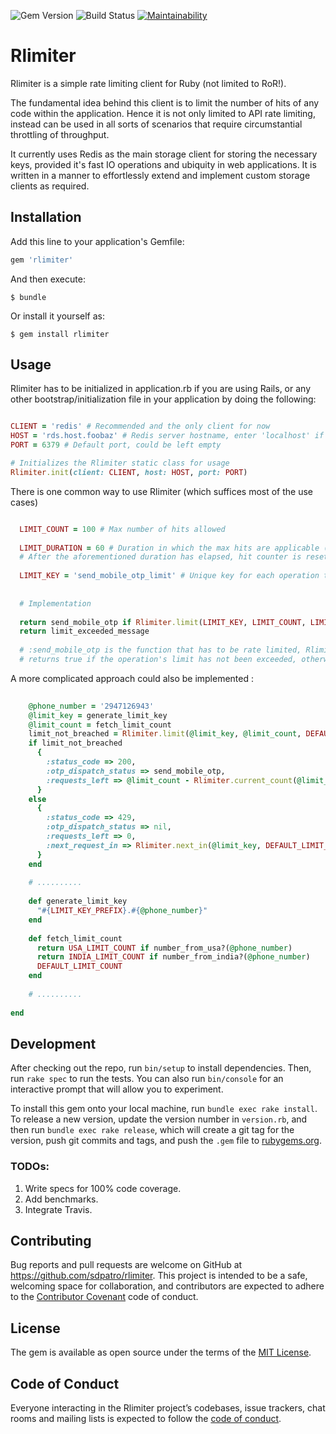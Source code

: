 ![Gem Version](https://badge.fury.io/rb/rlimiter.svg)
![Build Status](https://travis-ci.org/sdpatro/rlimiter.svg?branch=master)
[![Maintainability](https://api.codeclimate.com/v1/badges/874030f97b114be832d3/maintainability)](https://codeclimate.com/github/sdpatro/rlimiter/maintainability)

# Rlimiter

Rlimiter is a simple rate limiting client for Ruby (not limited to RoR!).

The fundamental idea behind this client is to limit the number of hits of any code within the application. Hence it is not
only limited to API rate limiting, instead can be used in all sorts of scenarios that require circumstantial throttling of throughput.

It currently uses Redis as the main storage client for storing the necessary keys, provided it's fast IO operations and ubiquity in web applications. It is written
in a manner to effortlessly extend and implement custom storage clients as required.

## Installation

Add this line to your application's Gemfile:

```ruby
gem 'rlimiter'
```

And then execute:

    $ bundle

Or install it yourself as:

    $ gem install rlimiter

## Usage

Rlimiter has to be initialized in application.rb if you are using Rails, or any other bootstrap/initialization file in your application by doing the following:   
```ruby

CLIENT = 'redis' # Recommended and the only client for now
HOST = 'rds.host.foobaz' # Redis server hostname, enter 'localhost' if the redis server is on the same machine
PORT = 6379 # Default port, could be left empty

# Initializes the Rlimiter static class for usage  
Rlimiter.init(client: CLIENT, host: HOST, port: PORT)
```

There is one common way to use Rlimiter (which suffices most of the use cases)

```ruby

  LIMIT_COUNT = 100 # Max number of hits allowed
  
  LIMIT_DURATION = 60 # Duration in which the max hits are applicable (in seconds)
  # After the aforementioned duration has elapsed, hit counter is reset to 0. 
  
  LIMIT_KEY = 'send_mobile_otp_limit' # Unique key for each operation that has to be rate limited
  
  
  # Implementation
  
  return send_mobile_otp if Rlimiter.limit(LIMIT_KEY, LIMIT_COUNT, LIMIT_DURATION)
  return limit_exceeded_message
  
  # :send_mobile_otp is the function that has to be rate limited, Rlimiter.limit call increments the hit count and 
  # returns true if the operation's limit has not been exceeded, otherwise returns false. 
```

A more complicated approach could also be implemented :

```ruby
    
    @phone_number = '2947126943'
    @limit_key = generate_limit_key
    @limit_count = fetch_limit_count
    limit_not_breached = Rlimiter.limit(@limit_key, @limit_count, DEFAULT_LIMIT_DURATION)
    if limit_not_breached
      {
        :status_code => 200,
        :otp_dispatch_status => send_mobile_otp,
        :requests_left => @limit_count - Rlimiter.current_count(@limit_key)
      }
    else
      {
        :status_code => 429,
        :otp_dispatch_status => nil,
        :requests_left => 0,
        :next_request_in => Rlimiter.next_in(@limit_key, DEFAULT_LIMIT_DURATION)
      }
    end
    
    # ..........
    
    def generate_limit_key
      "#{LIMIT_KEY_PREFIX}.#{@phone_number}"
    end
    
    def fetch_limit_count
      return USA_LIMIT_COUNT if number_from_usa?(@phone_number)
      return INDIA_LIMIT_COUNT if number_from_india?(@phone_number)
      DEFAULT_LIMIT_COUNT  
    end
    
    # ..........
    
end
```

## Development

After checking out the repo, run `bin/setup` to install dependencies. Then, run `rake spec` to run the tests. You can also run `bin/console` for an interactive prompt that will allow you to experiment.

To install this gem onto your local machine, run `bundle exec rake install`. To release a new version, update the version number in `version.rb`, and then run `bundle exec rake release`, which will create a git tag for the version, push git commits and tags, and push the `.gem` file to [rubygems.org](https://rubygems.org).

### TODOs:

1. Write specs for 100% code coverage.
2. Add benchmarks.
3. Integrate Travis.

## Contributing

Bug reports and pull requests are welcome on GitHub at https://github.com/sdpatro/rlimiter. This project is intended to be a safe, welcoming space for collaboration, and contributors are expected to adhere to the [Contributor Covenant](http://contributor-covenant.org) code of conduct.

## License

The gem is available as open source under the terms of the [MIT License](https://opensource.org/licenses/MIT).

## Code of Conduct

Everyone interacting in the Rlimiter project’s codebases, issue trackers, chat rooms and mailing lists is expected to follow the [code of conduct](https://github.com/sdpatro/rlimiter/blob/master/CODE_OF_CONDUCT.md).
